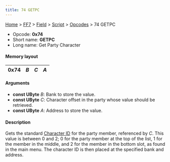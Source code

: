 ```yaml
---
title: 74 GETPC
---
```


[Home](Main%20Page.md) > [FF7](FF7.md) > [Field](FF7/Field.md) > [Script](FF7/Field/Script.md) > [Opcodes](FF7/Field/Script/Opcodes.md) > 74 GETPC

-   Opcode: **0x74**
-   Short name: **GETPC**
-   Long name: Get Party Character

#### Memory layout

| 0x74 | *B* | *C* | *A* |
|------|-----|-----|-----|

#### Arguments

-   **const UByte** *B*: Bank to store the value.
-   **const UByte** *C*: Character offset in the party whose value
    should be retrieved.
-   **const UByte** *A*: Address to store the value.

#### Description

Gets the standard [Character ID][] for the party member, referenced by
*C*. This value is between 0 and 2; 0 for the party member at the top of
the list, 1 for the member in the middle, and 2 for the member in the
bottom slot, as found in the main menu. The character ID is then placed
at the specified bank and address.

  [Character ID]: FF7/Field/Character%20ID.md "wikilink"
